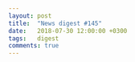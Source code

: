 ```yaml
---
layout: post
title:  "News digest #145"
date:   2018-07-30 12:00:00 +0300
tags:   digest
comments: true
---
```


